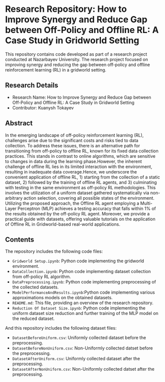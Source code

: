 # Research Repository: How to Improve Synergy and Reduce Gap between Off-Policy and Offline RL: A Case Study in Gridworld Setting

This repository contains code developed as part of a research project conducted at Nazarbayev University. The research project focused on improving synergy and reducing the gap between off-policy and offline reinforcement learning (RL) in a gridworld setting.

## Research Details

- Research Name: How to Improve Synergy and Reduce Gap between Off-Policy and Offline RL: A Case Study in Gridworld Setting
- Contributor: Kuanysh Tokayev

## Abstract

In the emerging landscape of off-policy reinforcement learning (RL), challenges arise due to the significant costs and risks tied to data collection. To address these issues, there is an alternative path for transitioning from off-policy to offline RL, known for its fixed data collection practices. This stands in contrast to online algorithms, which are sensitive to changes in data during the learning phase.However, the inherent challenge of offline RL lies in its limited interaction with the environment, resulting in inadequate data coverage.Hence, we underscore the convenient application of offline RL, 1) starting from the collection of a static dataset, 2) followed by the training of offline RL agents, and 3) culminating with testing in the same environment as off-policy RL methodologies. This involves the utilization of a uniform dataset gathered systematically via non-arbitrary action selection, covering all possible states of the environment. Utilizing the proposed approach, the Offline RL agent employing a Multi-Layer Perceptron (MLP) achieves a testing accuracy that falls within 1\% of the results obtained by the off-policy RL agent.
Moreover, we provide a practical guide with datasets, offering valuable tutorials on the application of Offline RL in Gridworld-based real-world applications.

## Contents

The repository includes the following code files:

- `Gridworld Setup.ipynb`: Python code implementing the gridworld environment.
- `DataCollection.ipynb`: Python code implementing dataset collection from off-policy RL algorithm.
- `DataPreprocessing.ipynb`: Python code implementing preprocessing of the collected datasets.
- `ModelPerformanceAndResults.ipynb`:Python code implementing various approximations models on the obtained datasets.
- `README.md`: This file, providing an overview of the research repository.
- `Reduction Of Dataset Size.ipynb`: Python code implementing the uniform dataset size reduction and further training of the MLP model on the reduced dataset.

And this repository includes the following dataset files:

- `DatasetBeforeUniform.csv`: Uniformly collected dataset before the preprocessing.
- `DatasetBeforeNonUniform.csv`: Non-Uniformly collected datset before the preprocessing.
- `DatasetAfterUniform.csv`: Uniformly collected dataset after the preprocessing.
- `DatasetAfterNonUniform.csv`: Non-Uniformly collected datset after the preprocessing.
